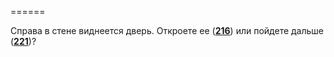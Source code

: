 ======

Справа в стене виднеется дверь. Откроете ее ([**216**](#n_216)) или пойдете дальше ([**221**](#n_221))?

